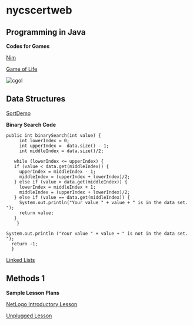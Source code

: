 # nycscertweb

## Programming in Java

**Codes for Games**

[Nim](https://github.com/hunter-teacher-cert/work_csci70900-mlaks23/blob/master/1/Nim.java)

[Game of Life](https://github.com/hunter-teacher-cert/work_csci70900-mlaks23/blob/master/3/Cgol.java)

![cgol](https://user-images.githubusercontent.com/84258308/126729807-4ee4f364-4d77-42d0-a5d1-d2bb62e11e78.jpg)




## Data Structures

[SortDemo](https://github.com/hunter-teacher-cert/work_csci70900-mlaks23/blob/master/ds/sort1/SortDemo.java)


**Binary Search Code**

	public int binarySearch(int value) {
	     int lowerIndex = 0;
	     int upperIndex =  data.size() - 1;
	     int middleIndex = data.size()/2;

	   while (lowerIndex <= upperIndex) {
       if (value < data.get(middleIndex)) {
         upperIndex = middleIndex - 1;
         middleIndex = (upperIndex + lowerIndex)/2;
       } else if (value > data.get(middleIndex)) {
         lowerIndex = middleIndex + 1;
         middleIndex = (upperIndex + lowerIndex)/2;
       } else if (value == data.get(middleIndex)) {
         System.out.println("Your value " + value + " is in the data set. ");
         return value;
       }
	    }

    System.out.println ("Your value " + value + " is not in the data set. ");
	  return -1; 
      }

[Linked Lists](https://github.com/hunter-teacher-cert/work_csci70900-mlaks23/blob/master/ds/lists/Llist.java)


## Methods 1

**Sample Lesson Plans**

[NetLogo Introductory Lesson](https://github.com/hunter-teacher-cert/work_csci70900-mlaks23/blob/master/meth1/05_netlogo.md)

[Unplugged Lesson](https://github.com/hunter-teacher-cert/work_csci70900-mlaks23/blob/master/meth1/06_unplugged.md)
